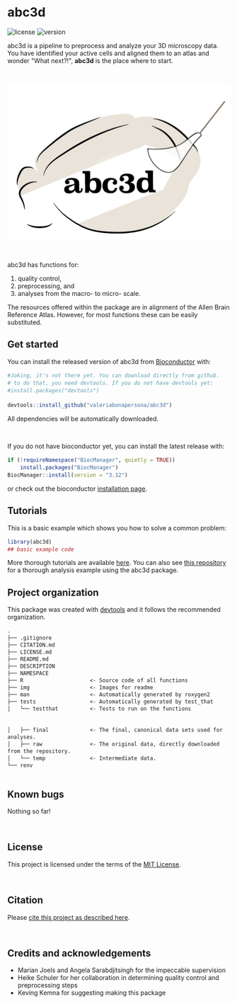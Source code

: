 # abc3d
<!-- badges: start -->
![license](https://img.shields.io/cpan/l/abc3d)
![version](https://img.shields.io/github/r-package/v/valeriabonapersona/abc3d)
<!-- badges: end -->

abc3d is a pipeline to preprocess and analyze your 3D microscopy data. You have identified your active cells and aligned them to an atlas and wonder "What next?!", **abc3d** is the place where to start. 


<br>
<p align="center">
  <img src="img/logo_readme.png" width="600"/>
</p>
<br>

abc3d has functions for: 
1) quality control, 
2) preprocessing, and 
3) analyses from the macro- to micro- scale. 

The resources offered within the package are in alignment of the Allen Brain Reference Atlas. However, for most functions these can be easily substituted.


## Get started

You can install the released version of abc3d from [Bioconductor](https://www.bioconductor.org) with:

``` r
#Joking, it's not there yet. You can download directly from github. 
# to do that, you need devtools. If you do not have devtools yet:
#install.packages("devtools")

devtools::install_github("valeriabonapersona/abc3d")
```

All dependencies will be automatically downloaded.

<br>

If you do not have bioconductor yet, you can install the latest release with:

``` r
if (!requireNamespace("BiocManager", quietly = TRUE))
    install.packages("BiocManager")
BiocManager::install(version = "3.12")
```

or check out the bioconductor [installation page](https://www.bioconductor.org/install/).

## Tutorials

This is a basic example which shows you how to solve a common problem:

``` r
library(abc3d)
## basic example code
```

More thorough tutorials are available [here](google.com). You can also see [this repository](https://github.com/valeriabonapersona/brain_after_footshock) for a thorough analysis example using the abc3d package.


## Project organization
This package was created with [devtools](https://cran.r-project.org/web/packages/devtools/index.html) and it follows the recommended organization.

```
.
├── .gitignore
├── CITATION.md
├── LICENSE.md
├── README.md
├── DESCRIPTION
├── NAMESPACE
├── R                     <- Source code of all functions
├── img                   <- Images for readme
├── man                   <- Automatically generated by roxygen2
├── tests                 <- Automatically generated by test_that
│   └── testthat          <- Tests to run on the functions


│   ├── final             <- The final, canonical data sets used for analyses. 
│   ├── raw               <- The original data, directly downloaded from the repository. 
│   └── temp              <- Intermediate data.
└── renv


```

## Known bugs
Nothing so far!

<br>

## License
This project is licensed under the terms of the [MIT License](/LICENSE.md).

<br>

## Citation
Please [cite this project as described here](/CITATION.md).

<br>

## Credits and acknowledgements
* Marian Joels and Angela Sarabdjitsingh for the impeccable supervision
* Heike Schuler for her collaboration in determining quality control and preprocessing steps
* Keving Kemna for suggesting making this package
